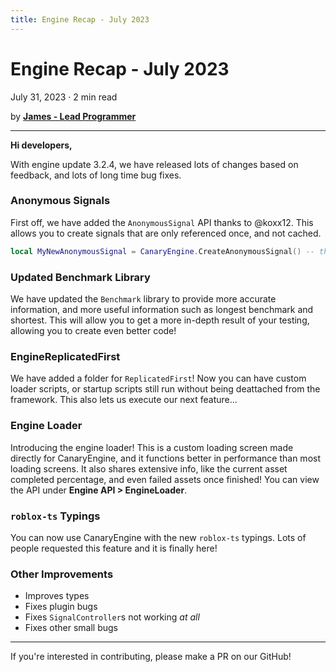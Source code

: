 ```yaml
---
title: Engine Recap - July 2023
---
```


# Engine Recap - July 2023
July 31, 2023 · 2 min read

by **[James - Lead Programmer](https://github.com/lolmansReturn)**

---

**Hi developers,**

With engine update 3.2.4, we have released lots of changes based on feedback, and lots of long time bug fixes.

### Anonymous Signals

First off, we have added the `AnonymousSignal` API thanks to @koxx12. This allows you to create signals that are only referenced once, and not cached.

```lua
local MyNewAnonymousSignal = CanaryEngine.CreateAnonymousSignal() -- this is the only reference held to the signal controller!
```

### Updated Benchmark Library

We have updated the `Benchmark` library to provide more accurate information, and more useful information such as longest benchmark and shortest. This will allow you to get a more in-depth result of your testing, allowing you to create even better code!

### EngineReplicatedFirst

We have added a folder for `ReplicatedFirst`! Now you can have custom loader scripts, or startup scripts still run without being deattached from the framework. This also lets us execute our next feature...

### Engine Loader

Introducing the engine loader! This is a custom loading screen made directly for CanaryEngine, and it functions better in performance than most loading screens. It also shares extensive info, like the current asset completed percentage, and even failed assets once finished! You can view the API under **Engine API > EngineLoader**.

### `roblox-ts` Typings

You can now use CanaryEngine with the new `roblox-ts` typings. Lots of people requested this feature and it is finally here!

### Other Improvements

* Improves types
* Fixes plugin bugs
* Fixes `SignalController`s not working *at all*
* Fixes other small bugs

---

If you're interested in contributing, please make a PR on our GitHub!